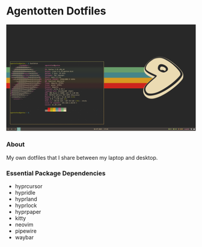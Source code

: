 # Agentotten Dotfiles

![A screenshot of the desktop.](desktop.png)

### About

My own dotfiles that I share between my laptop and desktop.

### Essential Package Dependencies

* hyprcursor
* hypridle
* hyprland
* hyprlock
* hyprpaper
* kitty
* neovim
* pipewire
* waybar
